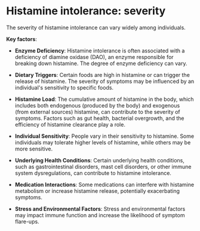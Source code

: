 # Histamine intolerance: severity

The severity of histamine intolerance can vary widely among individuals.

**Key factors**:

* **Enzyme Deficiency**: Histamine intolerance is often associated with a deficiency of diamine oxidase (DAO), an enzyme responsible for breaking down histamine. The degree of enzyme deficiency can vary.

* **Dietary Triggers**: Certain foods are high in histamine or can trigger the release of histamine. The severity of symptoms may be influenced by an individual's sensitivity to specific foods.

* **Histamine Load**: The cumulative amount of histamine in the body, which includes both endogenous (produced by the body) and exogenous (from external sources) histamine, can contribute to the severity of symptoms. Factors such as gut health, bacterial overgrowth, and the efficiency of histamine clearance play a role.

* **Individual Sensitivity**: People vary in their sensitivity to histamine. Some individuals may tolerate higher levels of histamine, while others may be more sensitive.

* **Underlying Health Conditions**: Certain underlying health conditions, such as gastrointestinal disorders, mast cell disorders, or other immune system dysregulations, can contribute to histamine intolerance.

* **Medication Interactions**: Some medications can interfere with histamine metabolism or increase histamine release, potentially exacerbating symptoms.
  
* **Stress and Environmental Factors**: Stress and environmental factors may impact immune function and increase the likelihood of symptom flare-ups.